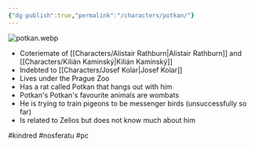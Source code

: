```yaml
---
{"dg-publish":true,"permalink":"/characters/potkan/"}
---
```


![potkan.webp](/img/user/Images/potkan.webp)

- Coteriemate of [[Characters/Alistair Rathburn\|Alistair Rathburn]] and [[Characters/Kilián Kaminský\|Kilián Kaminský]]
- Indebted to [[Characters/Josef Kolar\|Josef Kolar]]
- Lives under the Prague Zoo
- Has a rat called Potkan that hangs out with him
- Potkan's Potkan's favourite animals are wombats
- He is trying to train pigeons to be messenger birds (unsuccessfully so far)
- Is related to Zelios but does not know much about him

#kindred #nosferatu #pc